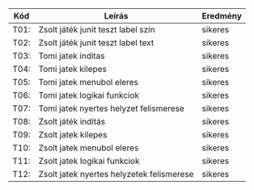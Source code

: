 Kód  |Leírás                                                        |Eredmény
-----|--------------------------------------------------------------|--------
T01: |Zsolt játék junit teszt label szín                            |sikeres
T02: |Zsolt játék junit teszt label text                            |sikeres 
T03: |Tomi jatek inditas                                            |sikeres       
T04: |Tomi jatek kilepes                                            |sikeres       
T05: |Tomi jatek menubol eleres                                     |sikeres       
T06: |Tomi jatek logikai funkciok                                   |sikeres       
T07: |Tomi jatek nyertes helyzet felismerese                        |sikeres
T08: |Zsolt játék indítás                                           |sikeres
T09: |Zsolt jatek kilepes                                           |sikeres       
T10: |Zsolt jatek menubol eleres                                    |sikeres       
T11: |Zsolt jatek logikai funkciok                                  |sikeres       
T12: |Zsolt jatek nyertes helyzetek felismerese                     |sikeres